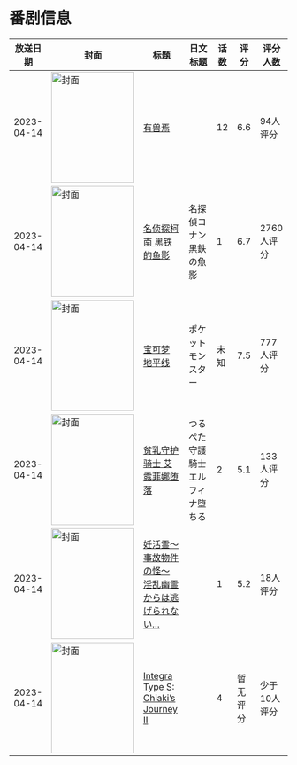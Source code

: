 # 番剧信息

|放送日期|封面|标题|日文标题|话数|评分|评分人数|
|---|---|---|---|---|---|---|
|2023-04-14|<img src="//lain.bgm.tv/pic/cover/c/b7/34/358741_q5576.jpg" alt="封面" style="width:150px;height:200px;object-fit:cover;">|[有兽焉](https://bangumi.tv/subject/358741)||12|6.6|94人评分|
|2023-04-14|<img src="//lain.bgm.tv/pic/cover/c/a0/33/407515_qnD0c.jpg" alt="封面" style="width:150px;height:200px;object-fit:cover;">|[名侦探柯南 黑铁的鱼影](https://bangumi.tv/subject/407515)|名探偵コナン 黒鉄の魚影|1|6.7|2760人评分|
|2023-04-14|<img src="//lain.bgm.tv/pic/cover/c/12/1b/411247_k4HZ5.jpg" alt="封面" style="width:150px;height:200px;object-fit:cover;">|[宝可梦 地平线](https://bangumi.tv/subject/411247)|ポケットモンスター|未知|7.5|777人评分|
|2023-04-14|<img src="/img/no_icon_subject.png" alt="封面" style="width:150px;height:200px;object-fit:cover;">|[贫乳守护骑士 艾露菲娜堕落](https://bangumi.tv/subject/419839)|つるぺた守護騎士　エルフィナ堕ちる|2|5.1|133人评分|
|2023-04-14|<img src="/img/no_icon_subject.png" alt="封面" style="width:150px;height:200px;object-fit:cover;">|[妊活霊～事故物件の怪～ 淫乱幽霊からは逃げられない…](https://bangumi.tv/subject/429796)||1|5.2|18人评分|
|2023-04-14|<img src="//lain.bgm.tv/pic/cover/c/af/ff/429900_g9SNW.jpg" alt="封面" style="width:150px;height:200px;object-fit:cover;">|[Integra Type S: Chiaki’s Journey II](https://bangumi.tv/subject/429900)||4|暂无评分|少于10人评分|
